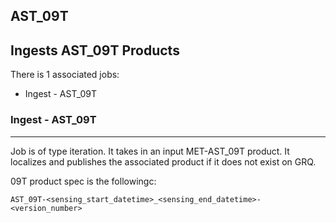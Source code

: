 ## AST_09T
Ingests AST_09T Products
----
There is 1 associated jobs:
- Ingest - AST_09T

### Ingest - AST_09T
-----
Job is of type iteration. It takes in an input MET-AST_09T product. It localizes and publishes the associated product if it does not exist on GRQ.


09T product spec is the followingc:

    AST_09T-<sensing_start_datetime>_<sensing_end_datetime>-<version_number>
